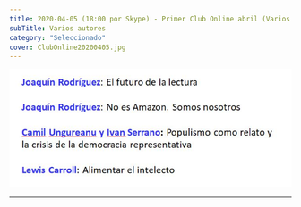 ```yaml
---
title: 2020-04-05 (18:00 por Skype) - Primer Club Online abril (Varios Artículos para comentar)
subTitle: Varios autores
category: "Seleccionado"
cover: ClubOnline20200405.jpg
---
```

!["Imagen no encontrada"](ClubOnline20200405.jpg)
***
